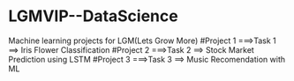 # LGMVIP--DataScience
Machine learning projects for LGM(Lets Grow More)
#Project 1 ===>Task 1 ==> Iris Flower Classification
#Project 2 ===>Task 2 ==> Stock Market Prediction using LSTM
#Project 3 ===>Task 3 ==> Music Recomendation with ML

